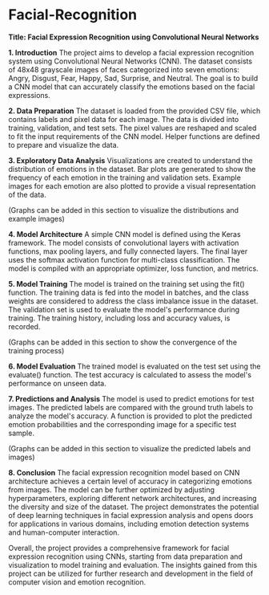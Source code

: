 # Facial-Recognition

**Title: Facial Expression Recognition using Convolutional Neural Networks**

**1. Introduction**
The project aims to develop a facial expression recognition system using Convolutional Neural Networks (CNN). The dataset consists of 48x48 grayscale images of faces categorized into seven emotions: Angry, Disgust, Fear, Happy, Sad, Surprise, and Neutral. The goal is to build a CNN model that can accurately classify the emotions based on the facial expressions.

**2. Data Preparation**
The dataset is loaded from the provided CSV file, which contains labels and pixel data for each image. The data is divided into training, validation, and test sets. The pixel values are reshaped and scaled to fit the input requirements of the CNN model. Helper functions are defined to prepare and visualize the data.

**3. Exploratory Data Analysis**
Visualizations are created to understand the distribution of emotions in the dataset. Bar plots are generated to show the frequency of each emotion in the training and validation sets. Example images for each emotion are also plotted to provide a visual representation of the data.

(Graphs can be added in this section to visualize the distributions and example images)

**4. Model Architecture**
A simple CNN model is defined using the Keras framework. The model consists of convolutional layers with activation functions, max pooling layers, and fully connected layers. The final layer uses the softmax activation function for multi-class classification. The model is compiled with an appropriate optimizer, loss function, and metrics.

**5. Model Training**
The model is trained on the training set using the fit() function. The training data is fed into the model in batches, and the class weights are considered to address the class imbalance issue in the dataset. The validation set is used to evaluate the model's performance during training. The training history, including loss and accuracy values, is recorded.

(Graphs can be added in this section to show the convergence of the training process)

**6. Model Evaluation**
The trained model is evaluated on the test set using the evaluate() function. The test accuracy is calculated to assess the model's performance on unseen data.

**7. Predictions and Analysis**
The model is used to predict emotions for test images. The predicted labels are compared with the ground truth labels to analyze the model's accuracy. A function is provided to plot the predicted emotion probabilities and the corresponding image for a specific test sample.

(Graphs can be added in this section to visualize the predicted labels and images)

**8. Conclusion**
The facial expression recognition model based on CNN architecture achieves a certain level of accuracy in categorizing emotions from images. The model can be further optimized by adjusting hyperparameters, exploring different network architectures, and increasing the diversity and size of the dataset. The project demonstrates the potential of deep learning techniques in facial expression analysis and opens doors for applications in various domains, including emotion detection systems and human-computer interaction.

Overall, the project provides a comprehensive framework for facial expression recognition using CNNs, starting from data preparation and visualization to model training and evaluation. The insights gained from this project can be utilized for further research and development in the field of computer vision and emotion recognition.
